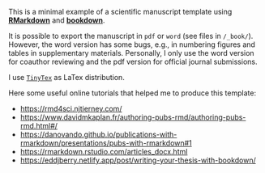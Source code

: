 This is a minimal example of a scientific manuscript template using [**RMarkdown**](https://rmarkdown.rstudio.com/) and [**bookdown**](https://github.com/rstudio/bookdown).

It is possible to export the manuscript in `pdf` or `word` (see files in `/_book/`). However, the word version has some bugs, e.g., in numbering figures and tables in supplementary materials. Personally, I only use the word version for coauthor reviewing and the pdf version for official journal submissions. 

I use [`TinyTex`](https://yihui.org/tinytex/) as LaTex distribution. 

Here some useful online tutorials that helped me to produce this template:

* https://rmd4sci.njtierney.com/
* https://www.davidmkaplan.fr/authoring-pubs-rmd/authoring-pubs-rmd.html#/
* https://danovando.github.io/publications-with-rmarkdown/presentations/pubs-with-rmarkdown#1
* https://rmarkdown.rstudio.com/articles_docx.html
* https://eddjberry.netlify.app/post/writing-your-thesis-with-bookdown/
